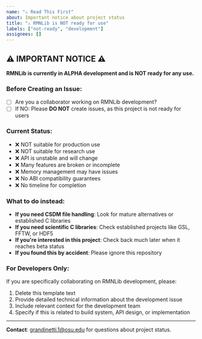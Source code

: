 ```yaml
---
name: "⚠️ Read This First"
about: Important notice about project status
title: "⚠️ RMNLib is NOT ready for use"
labels: ["not-ready", "development"]
assignees: []
---
```


## ⚠️ IMPORTANT NOTICE ⚠️

**RMNLib is currently in ALPHA development and is NOT ready for any use.**

### Before Creating an Issue:

- [ ] Are you a collaborator working on RMNLib development? 
- [ ] If NO: Please **DO NOT** create issues, as this project is not ready for users

### Current Status:
- ❌ NOT suitable for production use
- ❌ NOT suitable for research use  
- ❌ API is unstable and will change
- ❌ Many features are broken or incomplete
- ❌ Memory management may have issues
- ❌ No ABI compatibility guarantees
- ❌ No timeline for completion

### What to do instead:
- **If you need CSDM file handling**: Look for mature alternatives or established C libraries
- **If you need scientific C libraries**: Check established projects like GSL, FFTW, or HDF5
- **If you're interested in this project**: Check back much later when it reaches beta status
- **If you found this by accident**: Please ignore this repository

### For Developers Only:
If you are specifically collaborating on RMNLib development, please:
1. Delete this template text
2. Provide detailed technical information about the development issue
3. Include relevant context for the development team
4. Specify if this is related to build system, API design, or implementation

---

**Contact**: grandinetti.1@osu.edu for questions about project status.
